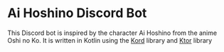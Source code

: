 # Ai Hoshino Discord Bot

This Discord bot is inspired by the character Ai Hoshino from the anime Oshi no Ko. It is written in Kotlin using the [Kord](https://github.com/kordlib/kord) library and [Ktor](https://github.com/ktorio/ktor) library